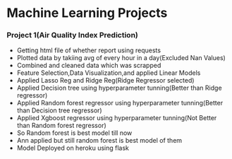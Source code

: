 # Machine Learning Projects

### Project 1(Air Quality Index Prediction)
- Getting html file of whether report using requests
- Plotted data by takiing avg of every hour in a day(Excluded Nan Values)
- Combined and cleaned data which was scrapped
- Feature Selection,Data Visualization,and applied Linear Models
- Applied Lasso Reg and Ridge Reg(Ridge Regressor selected)
- Applied Decision tree using hyperparameter tunning(Better than Ridge regressor) 
- Applied Random forest regressor using hyperparameter tunning(Better than Decision tree regressor) 
- Applied Xgboost regressor using hyperparameter tunning(Not  Better than Random forest regressor) 
- So Random forest is best model till now
- Ann applied but still random forest is best model of them
- Model Deployed on heroku using flask